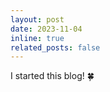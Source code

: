 ```yaml
---
layout: post
date: 2023-11-04
inline: true
related_posts: false
---
```


I started this blog! :four_leaf_clover: